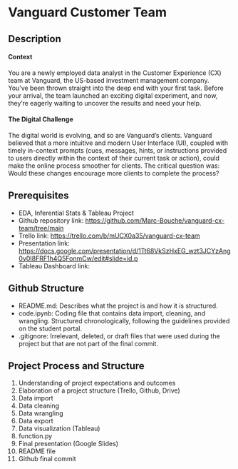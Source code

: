 # Vanguard Customer Team

## Description
#### Context
You are a newly employed data analyst in the Customer Experience (CX) team at Vanguard, the US-based investment management company.</br>
You’ve been thrown straight into the deep end with your first task. Before your arrival, the team launched an exciting digital experiment, and now, they’re eagerly waiting to uncover the results and need your help.</br>

#### The Digital Challenge
The digital world is evolving, and so are Vanguard’s clients. Vanguard believed that a more intuitive and modern User Interface (UI), coupled with timely in-context prompts (cues, messages, hints, or instructions provided to users directly within the context of their current task or action), could make the online process smoother for clients. The critical question was:</br>
Would these changes encourage more clients to complete the process?</br>

## Prerequisites </br>

- EDA, Inferential Stats & Tableau Project</br>
- Github repository link: https://github.com/Marc-Bouche/vanguard-cx-team/tree/main</br>
- Trello link: https://trello.com/b/mUCX0a35/vanguard-cx-team</br>
- Presentation link: https://docs.google.com/presentation/d/1Tt68VkSzHxEG_wzt3JCYzAng0y0I8FRF1h4Q5FonmCw/edit#slide=id.p</br>
- Tableau Dashboard link: </br>

## Github Structure </br>

- README.md: Describes what the project is and how it is structured.</br>
- code.ipynb: Coding file that contains data import, cleaning, and wrangling. Structured chronologically, following the guidelines provided on the student portal.</br>
- .gitignore: Irrelevant, deleted, or draft files that were used during the project but that are not part of the final commit.</br>

## Project Process and Structure </br>

1. Understanding of project expectations and outcomes </br>
2. Elaboration of a project structure (Trello, Github, Drive)</br>
3. Data import</br>
4. Data cleaning</br>
5. Data wrangling</br>
6. Data export</br>
7. Data visualization (Tableau)</br>
8. function.py</br>
9. Final presentation (Google Slides)</br>
10. README file</br>
11. Github final commit</br>

